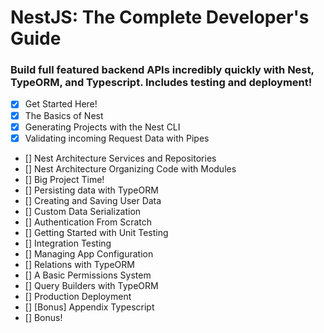 # NestJS: The Complete Developer's Guide

### Build full featured backend APIs incredibly quickly with Nest, TypeORM, and Typescript. Includes testing and deployment!

- [x] Get Started Here!
- [x] The Basics of Nest
- [x] Generating Projects with the Nest CLI
- [x] Validating incoming Request Data with Pipes
- [] Nest Architecture Services and Repositories
- [] Nest Architecture Organizing Code with Modules
- [] Big Project Time!
- [] Persisting data with TypeORM
- [] Creating and Saving User Data
- [] Custom Data Serialization
- [] Authentication From Scratch
- [] Getting Started with Unit Testing
- [] Integration Testing
- [] Managing App Configuration
- [] Relations with TypeORM
- [] A Basic Permissions System
- [] Query Builders with TypeORM
- [] Production Deployment
- [] [Bonus] Appendix Typescript
- [] Bonus!